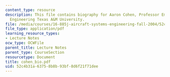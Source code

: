 ```yaml
---
content_type: resource
description: This file contains biography for Aaron Cohen, Professor Emeritus of Mechanical
  Engineering Texas A&M University.
file: /media/courses/16-885j-aircraft-systems-engineering-fall-2004/52c4b31a63758b8b93bf8d6f21f71dee_cohen_bio.pdf
file_type: application/pdf
learning_resource_types:
- Lecture Notes
ocw_type: OCWFile
parent_title: Lecture Notes
parent_type: CourseSection
resourcetype: Document
title: cohen_bio.pdf
uid: 52c4b31a-6375-8b8b-93bf-8d6f21f71dee
---
```

